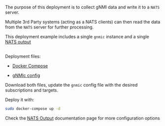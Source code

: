 The purpose of this deployment is to collect gNMI data and write it to a `NATS` server.

Multiple 3rd Party systems (acting as a NATS clients) can then read the data from the `NATS` server for further processing.

This deployment example includes a single `gnmic` instance and a single [NATS output](../../../user_guide/outputs/nats_output.md)


<div class="mxgraph" style="max-width:100%;border:1px solid transparent;margin:0 auto; display:block;" data-mxgraph="{&quot;page&quot;:12,&quot;zoom&quot;:1.4,&quot;highlight&quot;:&quot;#0000ff&quot;,&quot;nav&quot;:true,&quot;check-visible-state&quot;:true,&quot;resize&quot;:true,&quot;url&quot;:&quot;https://raw.githubusercontent.com/karimra/gnmic/diagrams/diagrams/single_instance_nats.drawio&quot;}"></div>

<script type="text/javascript" src="https://cdn.jsdelivr.net/gh/hellt/drawio-js@main/embed2.js?&fetch=https%3A%2F%2Fraw.githubusercontent.com%2Fkarimra%2Fgnmic%2Fdiagrams%2Fsingle_instance_nats.drawio" async></script>

Deployment files:

- [Docker Compose](https://github.com/karimra/gnmic/blob/main/examples/deployments/1.single-instance/1.nats-output/docker-compose/docker-compose.yaml)

- [gNMIc config](https://github.com/karimra/gnmic/blob/main/examples/deployments/1.single-instance/1.nats-output/docker-compose/gnmic1.yaml)

Download both files, update the `gnmic` config file with the desired subscriptions and targets.

Deploy it with:

```bash
sudo docker-compose up -d
```

Check the [NATS Output](../../../user_guide/outputs/nats_output.md) documentation page for more configuration options
